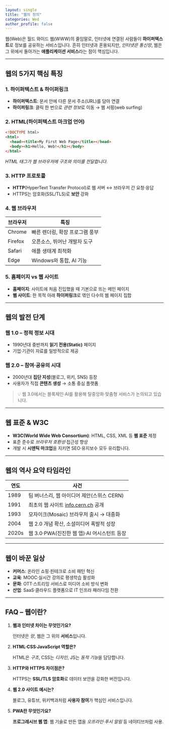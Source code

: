 ```yaml
---
layout: single
title: "웹의 정의"
categories: Wed
author_profile: false
---
```


웹(Web)은 월드 와이드 웹(WWW)의 줄임말로, 인터넷에 연결된 사람들이 **하이퍼텍스트**로 정보를 공유하는 서비스입니다. 흔히 인터넷과 혼용되지만, *인터넷은 통신망*, 웹은 그 위에서 돌아가는 **애플리케이션 서비스**라는 점이 핵심입니다.

------

## 웹의 5가지 핵심 특징

### 1. 하이퍼텍스트 & 하이퍼링크

- **하이퍼텍스트**: 문서 안에 다른 문서 주소(URL)를 담아 연결
- **하이퍼링크**: 클릭 한 번으로 *관련 정보*로 이동 → 웹 서핑(web surfing)

### 2. HTML(하이퍼텍스트 마크업 언어)

```html
<!DOCTYPE html>
<html>
  <head><title>My First Web Page</title></head>
  <body><h1>Hello, Web!</h1></body>
</html>
```

*HTML 태그가 웹 브라우저에 구조와 의미를 전달합니다.*

### 3. HTTP 프로토콜

- **HTTP**(HyperText Transfer Protocol)로 웹 서버 ↔ 브라우저 간 요청·응답
- HTTPS는 암호화(SSL/TLS)로 **보안** 강화

### 4. 웹 브라우저

| 브라우저 | 특징                            |
| -------- | ------------------------------- |
| Chrome   | 빠른 렌더링, 확장 프로그램 풍부 |
| Firefox  | 오픈소스, 뛰어난 개발자 도구    |
| Safari   | 애플 생태계 최적화              |
| Edge     | Windows와 통합, AI 기능         |

### 5. 홈페이지 vs 웹 사이트

- **홈페이지**: 사이트에 처음 진입했을 때 기본으로 뜨는 메인 페이지
- **웹 사이트**: 한 목적 아래 **하이퍼링크**로 엮인 다수의 웹 페이지 집합

------

## 웹의 발전 단계

### 웹 1.0 – 정적 정보 시대

- 1990년대 중반까지 **읽기 전용(Static)** 페이지
- 기업·기관이 자료를 일방적으로 제공

### 웹 2.0 – 참여·공유의 시대

- 2000년대 **집단 지성**(블로그, 위키, SNS) 등장
- 사용자가 직접 **콘텐츠 생성** → 소통 중심 플랫폼

> 💡 웹 3.0에서는 블록체인·AI를 활용해 탈중앙화·맞춤형 서비스가 논의되고 있습니다.

------

## 웹 표준 & W3C

- **W3C(World Wide Web Consortium)**: HTML, CSS, XML 등 **웹 표준** 제정
- 표준 준수로 *브라우저 호환성*·접근성 향상
- 개발 시 **시맨틱 마크업**을 지키면 SEO·유지보수 모두 유리합니다.

------

## 웹의 역사 요약 타임라인

| 연도  | 사건                                                      |
| ----- | --------------------------------------------------------- |
| 1989  | 팀 버너스리, 웹 아이디어 제안(스위스 CERN)                |
| 1991  | 최초의 웹 사이트 [info.cern.ch](http://info.cern.ch) 공개 |
| 1993  | 모자이크(Mosaic) 브라우저 출시 → 대중화                   |
| 2004  | 웹 2.0 개념 확산, 소셜미디어 폭발적 성장                  |
| 2020s | 웹 3.0·PWA(진진한 웹 앱)·AI 어시스턴트 등장               |

------

## 웹이 바꾼 일상

- **커머스**: 온라인 쇼핑·핀테크로 소비 패턴 혁신
- **교육**: MOOC·실시간 강의로 평생학습 활성화
- **문화**: OTT·스트리밍 서비스로 미디어 소비 방식 변화
- **산업**: SaaS·클라우드 플랫폼으로 IT 인프라 패러다임 전환

------

## FAQ – 웹이란?

1. **웹과 인터넷 차이는 무엇인가요?**

   인터넷은 *망*, 웹은 그 위의 **서비스**입니다.

2. **HTML·CSS·JavaScript 역할은?**

   HTML은 *구조*, CSS는 *디자인*, JS는 *동적 기능*을 담당합니다.

3. **HTTP와 HTTPS 차이점은?**

   HTTPS는 **SSL/TLS 암호화**로 데이터 보안을 강화한 버전입니다.

4. **웹 2.0 사이트 예시는?**

   블로그, 유튜브, 위키백과처럼 **사용자 참여**가 핵심인 서비스입니다.

5. **PWA란 무엇인가요?**

   **프로그레시브 웹 앱**: 웹 기술로 만든 앱을 *오프라인*·*푸시 알림* 등 네이티브처럼 사용.
